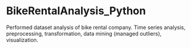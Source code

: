 # BikeRentalAnalysis_Python
Performed dataset analysis of bike rental company. Time series analysis, preprocessing, transformation, data mining (managed outliers), visualization.
